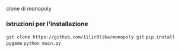 clone di monopoly

### istruzioni per l'installazione
`git clone https://github.com/1ilir0lika/monopoly.git`
`pip install pygame`
`python main.py`
